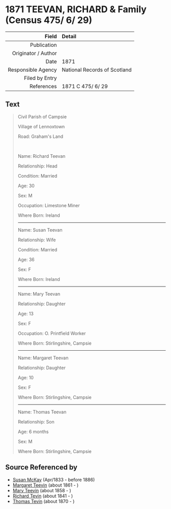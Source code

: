 ﻿---
layout: page
permalink: /sources/s72260298
---

# 1871 TEEVAN, RICHARD & Family (Census 475/ 6/ 29)

Field | Detail
---:|:---
Publication | 
Originator / Author | 
Date | 1871
Responsible Agency | National Records of Scotland
Filed by Entry | 
References | 1871 C 475/ 6/ 29

## Text

> Civil Parish of Campsie
>
> Village of Lennoxtown
>
> Road: Graham's Land
>
> <br/>
>
> Name: Richard Teevan
>
> Relationship: Head
>
> Condition: Married
>
> Age: 30
>
> Sex: M
>
> Occupation: Limestone Miner
>
> Where Born: Ireland
>
> ---
>
> Name: Susan Teevan
>
> Relationship: Wife
>
> Condition: Married
>
> Age: 36
>
> Sex: F
>
> Where Born: Ireland
>
> ---
>
> Name: Mary Teevan
>
> Relationship: Daughter
>
> Age: 13
>
> Sex: F
>
> Occupation: O. Printfield Worker
>
> Where Born: Stirlingshire, Campsie
>
> ---
>
> Name: Margaret Teevan
>
> Relationship: Daughter
>
> Age: 10
>
> Sex: F
>
> Where Born: Stirlingshire, Campsie
>
> ---
>
> Name: Thomas Teevan
>
> Relationship: Son
>
> Age: 6 months
>
> Sex: M
>
> Where Born: Stirlingshire, Campsie
>

## Source Referenced by

* [Susan McKay](../people/@29671874@-susan-mckay-b1833-4-d1886.md) (Apr/1833 - before 1886)
* [Margaret Teevin](../people/@7753096@-margaret-teevin-b1861-d.md) (about 1861 - )
* [Mary Teevin](../people/@39463713@-mary-teevin-b1858-d.md) (about 1858 - )
* [Richard Tevin](../people/@65007133@-richard-tevin-b1841-d.md) (about 1841 - )
* [Thomas Tevin](../people/@81418416@-thomas-tevin-b1870-d.md) (about 1870 - )
